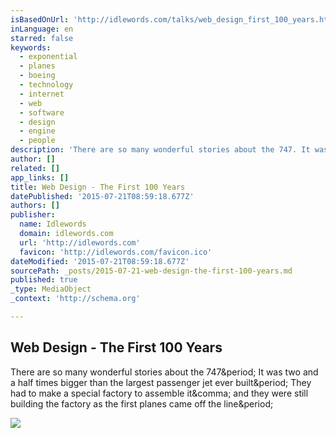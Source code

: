 ```yaml
---
isBasedOnUrl: 'http://idlewords.com/talks/web_design_first_100_years.htm'
inLanguage: en
starred: false
keywords:
  - exponential
  - planes
  - boeing
  - technology
  - internet
  - web
  - software
  - design
  - engine
  - people
description: 'There are so many wonderful stories about the 747. It was two and a half times bigger than the largest passenger jet ever built. They had to make a special factory to assemble it, and they were still building the factory as the first planes came off the line.'
author: []
related: []
app_links: []
title: Web Design - The First 100 Years
datePublished: '2015-07-21T08:59:18.677Z'
authors: []
publisher:
  name: Idlewords
  domain: idlewords.com
  url: 'http://idlewords.com'
  favicon: 'http://idlewords.com/favicon.ico'
dateModified: '2015-07-21T08:59:18.677Z'
sourcePath: _posts/2015-07-21-web-design-the-first-100-years.md
published: true
_type: MediaObject
_context: 'http://schema.org'

---
```

<article style=""><h1>Web Design - The First 100 Years</h1><p>There are so many wonderful stories about the 747&amp;period; It was two and a half times bigger than the largest passenger jet ever built&amp;period; They had to make a special factory to assemble it&amp;comma; and they were still building the factory as the first planes came off the line&amp;period;</p><img src="https://static.pinboard.in/w100/thumbs/w100.011.jpg" /></article>